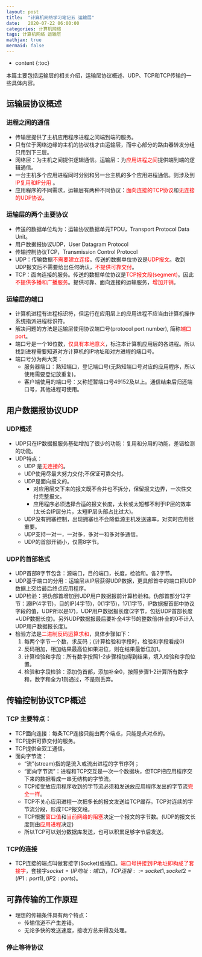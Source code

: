 ```yaml
---
layout: post
title:  "计算机网络学习笔记五 运输层"
date:   2020-07-22 06:00:00
categories: 计算机网络
tags: 计算机网络 运输层
mathjax: true
mermaid: false
---
```


* content
{:toc}

本篇主要包括运输层的相关介绍，运输层协议概述、UDP、TCP和TCP传输的一些具体内容。



## 运输层协议概述
### 进程之间的通信
* 传输层提供了主机应用程序进程之间端到端的服务。
* 只有位于网络边缘的主机的协议栈才由运输层，而中心部分的路由器转发分组只用到下三层。
* 网络层：为主机之间提供逻辑通信。运输层：为<font color = "red">应用进程之间</font>提供端到端的逻辑通信。
* 一台主机多个应用进程同时分别和另一台主机的多个应用进程通信。则涉及到<font color = "red">IP复用和IP分用</font> 。
* 应用程序的不同需求，运输层有两种不同协议：<font color = "red">面向连接的TCP协议</font>和<font color = "red">无连接的UDP协议</font>。

### 运输层的两个主要协议
* 传送的数据单位均为：运输协议数据单元TPDU，Transport Protocol Data Unit。
* 用户数据报协议UDP，User Datagram Protocol
* 传输控制协议TCP，Transmission Control Protocol
* UDP：传输数据<font color = "red">不需要建立连接</font>。传送的数据单位协议是<font color = "red">UDP报文</font>。收到UDP报文后不需要给出任何确认，<font color = "red">不提供可靠交付</font>。
* TCP：面向连接的服务。传送的数据单位协议是<font color = "red">TCP报文段(segment)</font>。因此<font color = "red">不提供多播和广播服务</font>。提供可靠、面向连接的运输服务，<font color = "red">增加开销</font>。

### 运输层的端口
* 计算机进程有进程标识符，但运行在应用层上的应用进程不应当由计算机操作系统指派进程标识符。
* 解决问题的方法是运输层使用协议端口号(protocol port number), 简称<font color = "red">端口port</font>。
* 端口号是一个16位数，<font color = "red">仅具有本地意义</font>，标注本计算机应用层的各进程。所以找到进程需要知道对方计算机的IP地址和对方进程的端口号。
* 端口号分为两大类：
  * 服务器端口：熟知端口，登记端口号(无熟知端口号对应的应用程序，所以使用需要登记放重复)。
  * 客户端使用的端口号：又称短暂端口号49152及以上。通信结束后归还端口号，其他进程可使用。

## 用户数据报协议UDP
### UDP概述
* UDP只在IP数据报服务基础增加了很少的功能：复用和分用的功能，差错检测的功能。
* UDP特点：
  * UDP 是<font color = "red">无连接的</font>。
  * UDP使用尽最大努力交付;不保证可靠交付。
  * UDP是面向报文的。
    * 对应用层交下来的报文既不合并也不拆分，保留报文边界，一次性交付完整报文。
    * 应用程序必须选择合适的报文长度，太长或太短都不利于IP层的效率(太长会IP层分片，太短IP层头部占比过大)。
  * UDP没有拥塞控制，出现拥塞也不会降低源主机发送速率，对实时应用很重要。
  * UDP支持一对一，一对多，多对一和多对多通信。
  * UDP的首部开销小，仅需8字节。

### UDP的首部格式
* UDP首部8字节包含：源端口，目的端口，长度，检验和。各2字节。
* UDP基于端口的分用：运输层从IP层获得UDP数据，更具部首中的端口把UDP数据上交给最后终点应用程序。
* UDP检验：把伪部首增加到UDP用户数据报前计算检验和。伪部首部分12字节：源IP(4字节)，目的IP(4字节)，0(1字节)，17(1字节，IP数据报首部中协议字段的值，UDP所以是17)，UDP用户数据报长度(2字节，包括UDP首部长度+UDP数据长度)。另外UDP数据报最后要补全4字节的整数倍(补全的0不计入UDP用户数据报长度)。
* 检验方法是<font color = "red">二进制反码运算求和</font>，具体步骤如下：
  1. 每两个字节一个数，求反码；(计算检验和字段时，检验和字段看成0)
  2. 反码相加，相加结果最高位如果进位，则在结果最低位加1。
  3. 计算检验和字段：所有数字按照1-2步骤相加得到结果，填入检验和字段位置。
  4. 检验和字段检验：添加伪首部，添加补全0，按照步骤1-2计算所有数字和，数字和全为1则通过，不是则丢弃。

## 传输控制协议TCP概述
### TCP 主要特点：
* TCP面向连接：每条TCP连接只能由两个端点，只能是点对点的。
* TCP提供可靠交付的服务。
* TCP提供全双工通信。
* 面向字节流：
  * “流”(stream)指的是流入或流出进程的字节序列；
  * “面向字节流”：进程和TCP交互是一次一个数据块，但TCP把应用程序交下来的数据看成一串无结构的字节流。
  * TCP接受放应用程序收到的字节流必须和发送放应用程序发出的字节流<font color = "red">完全一样</font>。
  * TCP不关心应用进程一次把多长的报文发送给TCP缓存。TCP对连续的字节流分段，形成TCP报文段。
  * TCP根据<font color = "red">窗口值</font>和<font color = "red">当前网络的阻塞</font>决定一个报文的字节数。(UDP的报文长度则由<font color = "red">应用进程</font>决定)
  * 所以TCP可以划分数据库发送，也可以积累足够字节后发送。

### TCP的连接
* TCP连接的端点叫做套接字(Socket)或插口。<font color = "red">端口号拼接到IP地址即构成了套接字</font>，套接字$socket = (IP地址:端口)$，$TCP连接::={socket1, socket2}={(IP1:port1), (IP2:ports)}$。

## 可靠传输的工作原理
* 理想的传输条件具有两个特点：
  * 传输信道不产生差错。
  * 无论多快的发送速度，接收方总来得及处理。

### 停止等待协议